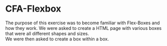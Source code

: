 # CFA-Flexbox

The purpose of this exercise was to become familiar with Flex-Boxes and how they work. We were asked to create a HTML page with various boxes that were all different shapes and sizes.</br>
We were then asked to create a box within a box. 
